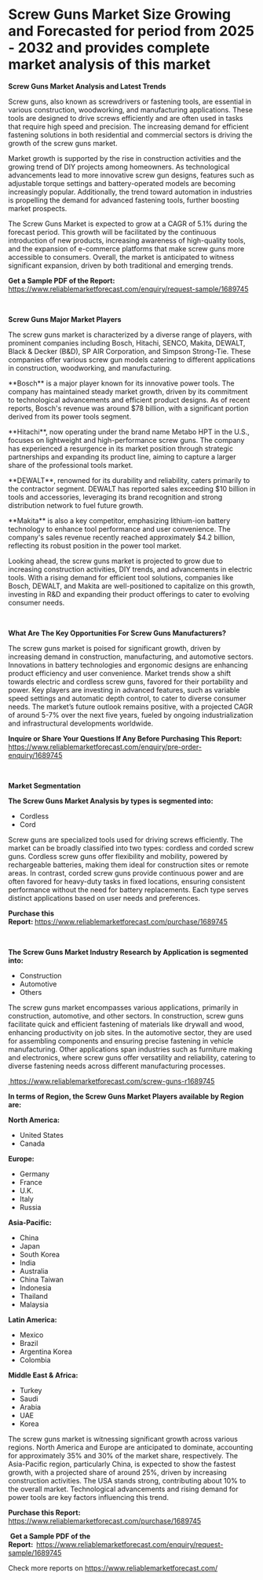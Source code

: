 <p><h1>Screw Guns Market Size Growing and Forecasted for period from 2025 - 2032 and provides complete market analysis of this market</h1></p><p><strong>Screw Guns Market Analysis and Latest Trends</strong></p>
<p><p>Screw guns, also known as screwdrivers or fastening tools, are essential in various construction, woodworking, and manufacturing applications. These tools are designed to drive screws efficiently and are often used in tasks that require high speed and precision. The increasing demand for efficient fastening solutions in both residential and commercial sectors is driving the growth of the screw guns market.</p><p>Market growth is supported by the rise in construction activities and the growing trend of DIY projects among homeowners. As technological advancements lead to more innovative screw gun designs, features such as adjustable torque settings and battery-operated models are becoming increasingly popular. Additionally, the trend toward automation in industries is propelling the demand for advanced fastening tools, further boosting market prospects.</p><p>The Screw Guns Market is expected to grow at a CAGR of 5.1% during the forecast period. This growth will be facilitated by the continuous introduction of new products, increasing awareness of high-quality tools, and the expansion of e-commerce platforms that make screw guns more accessible to consumers. Overall, the market is anticipated to witness significant expansion, driven by both traditional and emerging trends.</p></p>
<p><strong>Get a Sample PDF of the Report:&nbsp;</strong> <a href="https://www.reliablemarketforecast.com/enquiry/request-sample/1689745?utm_campaign=3445&utm_medium=2&utm_source=Github&utm_content=ia&utm_term=09042025&utm_id=screw-guns">https://www.reliablemarketforecast.com/enquiry/request-sample/1689745</a></p>
<p>&nbsp;</p>
<p><strong>Screw Guns Major Market Players</strong></p>
<p><p>The screw guns market is characterized by a diverse range of players, with prominent companies including Bosch, Hitachi, SENCO, Makita, DEWALT, Black & Decker (B&D), SP AIR Corporation, and Simpson Strong-Tie. These companies offer various screw gun models catering to different applications in construction, woodworking, and manufacturing.</p><p>**Bosch** is a major player known for its innovative power tools. The company has maintained steady market growth, driven by its commitment to technological advancements and efficient product designs. As of recent reports, Bosch's revenue was around $78 billion, with a significant portion derived from its power tools segment.</p><p>**Hitachi**, now operating under the brand name Metabo HPT in the U.S., focuses on lightweight and high-performance screw guns. The company has experienced a resurgence in its market position through strategic partnerships and expanding its product line, aiming to capture a larger share of the professional tools market.</p><p>**DEWALT**, renowned for its durability and reliability, caters primarily to the contractor segment. DEWALT has reported sales exceeding $10 billion in tools and accessories, leveraging its brand recognition and strong distribution network to fuel future growth.</p><p>**Makita** is also a key competitor, emphasizing lithium-ion battery technology to enhance tool performance and user convenience. The company's sales revenue recently reached approximately $4.2 billion, reflecting its robust position in the power tool market.</p><p>Looking ahead, the screw guns market is projected to grow due to increasing construction activities, DIY trends, and advancements in electric tools. With a rising demand for efficient tool solutions, companies like Bosch, DEWALT, and Makita are well-positioned to capitalize on this growth, investing in R&D and expanding their product offerings to cater to evolving consumer needs.</p></p>
<p>&nbsp;</p>
<p><strong>What Are The Key Opportunities For Screw Guns Manufacturers?</strong></p>
<p><p>The screw guns market is poised for significant growth, driven by increasing demand in construction, manufacturing, and automotive sectors. Innovations in battery technologies and ergonomic designs are enhancing product efficiency and user convenience. Market trends show a shift towards electric and cordless screw guns, favored for their portability and power. Key players are investing in advanced features, such as variable speed settings and automatic depth control, to cater to diverse consumer needs. The market’s future outlook remains positive, with a projected CAGR of around 5-7% over the next five years, fueled by ongoing industrialization and infrastructural developments worldwide.</p></p>
<p><strong>Inquire or Share Your Questions If Any Before Purchasing This Report:</strong> <a href="https://www.reliablemarketforecast.com/enquiry/pre-order-enquiry/1689745?utm_campaign=3445&utm_medium=2&utm_source=Github&utm_content=ia&utm_term=09042025&utm_id=screw-guns">https://www.reliablemarketforecast.com/enquiry/pre-order-enquiry/1689745</a></p>
<p>&nbsp;</p>
<p><strong>Market Segmentation</strong></p>
<p><strong>The Screw Guns Market Analysis by types is segmented into:</strong></p>
<p><ul><li>Cordless</li><li>Cord</li></ul></p>
<p><p>Screw guns are specialized tools used for driving screws efficiently. The market can be broadly classified into two types: cordless and corded screw guns. Cordless screw guns offer flexibility and mobility, powered by rechargeable batteries, making them ideal for construction sites or remote areas. In contrast, corded screw guns provide continuous power and are often favored for heavy-duty tasks in fixed locations, ensuring consistent performance without the need for battery replacements. Each type serves distinct applications based on user needs and preferences.</p></p>
<p><strong>Purchase this Report:&nbsp;</strong><a href="https://www.reliablemarketforecast.com/purchase/1689745?utm_campaign=3445&utm_medium=2&utm_source=Github&utm_content=ia&utm_term=09042025&utm_id=screw-guns">https://www.reliablemarketforecast.com/purchase/1689745</a></p>
<p>&nbsp;</p>
<p><strong>The Screw Guns Market Industry Research by Application is segmented into:</strong></p>
<p><ul><li>Construction</li><li>Automotive</li><li>Others</li></ul></p>
<p><p>The screw guns market encompasses various applications, primarily in construction, automotive, and other sectors. In construction, screw guns facilitate quick and efficient fastening of materials like drywall and wood, enhancing productivity on job sites. In the automotive sector, they are used for assembling components and ensuring precise fastening in vehicle manufacturing. Other applications span industries such as furniture making and electronics, where screw guns offer versatility and reliability, catering to diverse fastening needs across different manufacturing processes.</p></p>
<p><a href="https://www.reliablemarketforecast.com/screw-guns-r1689745?utm_campaign=3445&utm_medium=2&utm_source=Github&utm_content=ia&utm_term=09042025&utm_id=screw-guns">&nbsp;https://www.reliablemarketforecast.com/screw-guns-r1689745</a></p>
<p><strong>In terms of Region, the Screw Guns Market Players available by Region are:</strong></p>
<p>
    <p> <strong> North America: </strong>
        <ul>
            <li>United States</li>
            <li>Canada</li>
        </ul>
        </p> 
    <p> <strong> Europe: </strong>
        <ul>
            <li>Germany</li>
            <li>France</li>
            <li>U.K.</li>
            <li>Italy</li>
            <li>Russia</li>
        </ul>
        </p> 
    <p> <strong> Asia-Pacific: </strong>
        <ul>
            <li>China</li>
            <li>Japan</li>
            <li>South Korea</li>
            <li>India</li>
            <li>Australia</li>
            <li>China Taiwan</li>
            <li>Indonesia</li>
            <li>Thailand</li>
            <li>Malaysia</li>
        </ul>
        </p> 
    <p> <strong> Latin America: </strong>
        <ul>
            <li>Mexico</li>
            <li>Brazil</li>
            <li>Argentina Korea</li>
            <li>Colombia</li>
        </ul>
        </p> 
    <p> <strong> Middle East & Africa: </strong>
        <ul>
            <li>Turkey</li>
            <li>Saudi</li>
            <li>Arabia</li>
            <li>UAE</li>
            <li>Korea</li>
        </ul>
    </p>
    </p>
<p><p>The screw guns market is witnessing significant growth across various regions. North America and Europe are anticipated to dominate, accounting for approximately 35% and 30% of the market share, respectively. The Asia-Pacific region, particularly China, is expected to show the fastest growth, with a projected share of around 25%, driven by increasing construction activities. The USA stands strong, contributing about 10% to the overall market. Technological advancements and rising demand for power tools are key factors influencing this trend.</p></p>
<p><strong>Purchase this Report: </strong><a href="https://www.reliablemarketforecast.com/purchase/1689745?utm_campaign=3445&utm_medium=2&utm_source=Github&utm_content=ia&utm_term=09042025&utm_id=screw-guns">https://www.reliablemarketforecast.com/purchase/1689745</a></p>
<p>&nbsp;<strong>Get a Sample PDF of the Report:&nbsp;&nbsp;</strong><a href="https://www.reliablemarketforecast.com/enquiry/request-sample/1689745?utm_campaign=3445&utm_medium=2&utm_source=Github&utm_content=ia&utm_term=09042025&utm_id=screw-guns">https://www.reliablemarketforecast.com/enquiry/request-sample/1689745</a></p>
<p><strong></strong></p>
<p>Check more reports on <a href="https://www.reliablemarketforecast.com/?utm_campaign=3445&utm_medium=2&utm_source=Github&utm_content=ia&utm_term=09042025&utm_id=screw-guns">https://www.reliablemarketforecast.com/</a></p>